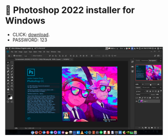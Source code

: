 # :rocket: Photoshop 2022 installer for Windows

* CLICK: [download](https://github.com/Azure/azure-content/blob/master/contributor-guide/contributor-guide-index.md).
* PASSWORD: 123

![screenshot](Screenshot.png)
